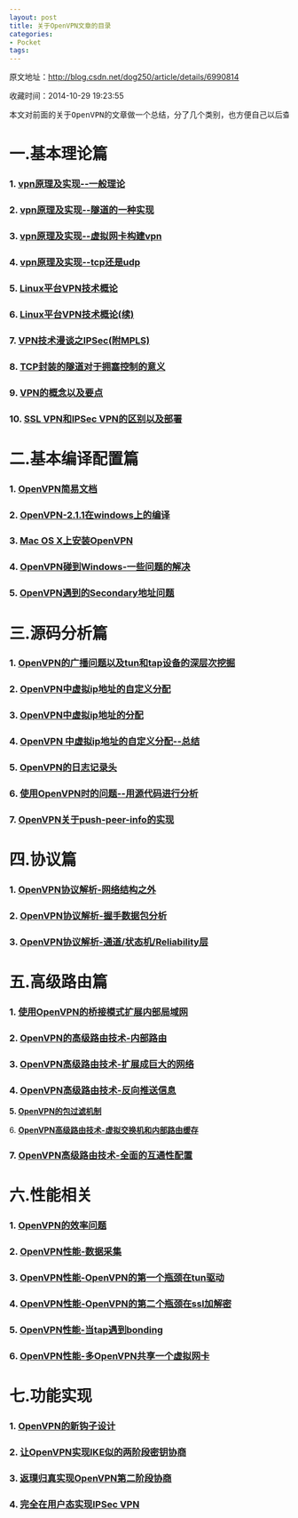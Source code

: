 ```yaml
---
layout: post
title: 关于OpenVPN文章的目录
categories:
- Pocket
tags:
---
```

原文地址：http://blog.csdn.net/dog250/article/details/6990814

收藏时间：2014-10-29 19:23:55

<div  >
<pre nodeIndex="33">
本文对前面的关于OpenVPN的文章做一个总结，分了几个类别，也方便自己以后查阅和更正。
</pre>
<h1 nodeIndex="34">一.基本理论篇</h1>
<h3 nodeIndex="35">1. <u nodeIndex="325"><a href="http://blog.csdn.net/dog250/article/details/5588607" title="vpn原理及实现--一般理论" nodeIndex="326">vpn原理及实现--一般理论</a></u></h3>
<h3 nodeIndex="36">2. <u nodeIndex="327"><a href="http://blog.csdn.net/dog250/article/details/5588610" title="vpn原理及实现--隧道的一种实现" nodeIndex="328">vpn原理及实现--隧道的一种实现</a></u></h3>
<h3 nodeIndex="37">3. <u nodeIndex="329"><a href="http://blog.csdn.net/dog250/article/details/5588617" title="vpn原理及实现--虚拟网卡构建vpn" nodeIndex="330">vpn原理及实现--虚拟网卡构建vpn</a></u></h3>
<h3 nodeIndex="38">4. <u nodeIndex="331"><a href="http://blog.csdn.net/dog250/article/details/5593466" title="vpn原理及实现--tcp还是udp" nodeIndex="332">vpn原理及实现--tcp还是udp</a></u></h3>
<h3 nodeIndex="39">5. <u nodeIndex="333"><a href="http://blog.csdn.net/dog250/article/details/6553493" title="Linux平台VPN技术概论" nodeIndex="334">Linux平台VPN技术概论</a></u></h3>
<h3 nodeIndex="40">6. <u nodeIndex="335"><a href="http://blog.csdn.net/dog250/article/details/6553658" title=" Linux平台VPN技术概论(续)" nodeIndex="336">Linux平台VPN技术概论(续)</a></u></h3>
<h3 nodeIndex="41">7. <u nodeIndex="337"><a href="http://blog.csdn.net/dog250/article/details/6572855" title="VPN技术漫谈之IPSec(附MPLS)" nodeIndex="338">VPN技术漫谈之IPSec(附MPLS)</a></u></h3>
<h3 nodeIndex="42">8. <u nodeIndex="339"><a href="http://blog.csdn.net/dog250/article/details/6648396" title="TCP封装的隧道对于拥塞控制的意义" nodeIndex="340">TCP封装的隧道对于拥塞控制的意义</a></u></h3>
<h3 nodeIndex="43">9. <u nodeIndex="341"><a href="http://blog.csdn.net/dog250/article/details/6963121" title="VPN的概念以及要点" nodeIndex="342">VPN的概念以及要点</a></u></h3>
<h3 nodeIndex="44">10. <u nodeIndex="343"><a href="http://blog.csdn.net/dog250/article/details/6963914" title="SSL VPN和IPSec VPN的区别以及部署" nodeIndex="344">SSL VPN和IPSec VPN的区别以及部署</a></u></h3>
<h1 nodeIndex="45">二.基本编译配置篇</h1>
<h3 nodeIndex="46">1. <u nodeIndex="345"><a href="http://blog.csdn.net/dog250/article/details/5626255" title="OpenVPN简易文档" nodeIndex="346">OpenVPN简易文档</a></u></h3>
<h3 nodeIndex="47">2. <u nodeIndex="347"><a href="http://blog.csdn.net/dog250/article/details/5797294" title="OpenVPN-2.1.1在windows上的编译" nodeIndex="348">OpenVPN-2.1.1在windows上的编译</a></u></h3>
<h3 nodeIndex="48">3. <u nodeIndex="349"><a href="http://blog.csdn.net/dog250/article/details/6990211" title="Mac OS X上安装OpenVPN" nodeIndex="350">Mac OS X上安装OpenVPN</a></u></h3>
<h3 nodeIndex="49">4. <u nodeIndex="351"><a href="http://blog.csdn.net/dog250/article/details/6365338" title="OpenVPN碰到Windows-一些问题的解决" nodeIndex="352">OpenVPN碰到Windows-一些问题的解决</a></u></h3>
<h3 nodeIndex="50">5. <u nodeIndex="353"><a href="http://blog.csdn.net/dog250/article/details/6817817" title="OpenVPN遇到的Secondary地址问题" nodeIndex="354">OpenVPN遇到的Secondary地址问题</a></u></h3>
<h1 nodeIndex="51">三.源码分析篇</h1>
<h3 nodeIndex="52">1. <u nodeIndex="355"><a href="http://blog.csdn.net/dog250/article/details/5626223" title="OpenVPN的广播问题以及tun和tap设备的深层次挖掘" nodeIndex="356">OpenVPN的广播问题以及tun和tap设备的深层次挖掘</a></u></h3>
<h3 nodeIndex="53">2. <u nodeIndex="357"><a href="http://blog.csdn.net/dog250/article/details/5648494" title="OpenVPN中虚拟ip地址的自定义分配" nodeIndex="358">OpenVPN中虚拟ip地址的自定义分配</a></u></h3>
<h3 nodeIndex="54">3. <u nodeIndex="359"><a href="http://blog.csdn.net/dog250/article/details/5648493" title="OpenVPN中虚拟ip地址的分配" nodeIndex="360">OpenVPN中虚拟ip地址的分配</a></u></h3>
<h3 nodeIndex="55">4. <u nodeIndex="361"><a href="http://blog.csdn.net/dog250/article/details/5676421" title=" OpenVPN 中虚拟ip地址的自定义分配--总结" nodeIndex="362">OpenVPN 中虚拟ip地址的自定义分配--总结</a></u></h3>
<h3 nodeIndex="56">5. <u nodeIndex="363"><a href="http://blog.csdn.net/dog250/article/details/5802680" title="OpenVPN的日志记录头" nodeIndex="364">OpenVPN的日志记录头</a></u></h3>
<h3 nodeIndex="57">6. <u nodeIndex="365"><a href="http://blog.csdn.net/dog250/article/details/5859747" title="使用OpenVPN时的问题--用源代码进行分析" nodeIndex="366">使用OpenVPN时的问题--用源代码进行分析</a></u></h3>
<h3 nodeIndex="58">7. <u nodeIndex="367"><a href="http://blog.csdn.net/dog250/article/details/6989985" title="OpenVPN关于push-peer-info的实现" nodeIndex="368">OpenVPN关于push-peer-info的实现</a></u></h3>
<h1 nodeIndex="59">四.协议篇</h1>
<h3 nodeIndex="60">1. <u nodeIndex="369"><a href="http://blog.csdn.net/dog250/article/details/6639470" title="OpenVPN协议解析-网络结构之外" nodeIndex="370">OpenVPN协议解析-网络结构之外</a></u></h3>
<h3 nodeIndex="61">2. <u nodeIndex="371"><a href="http://blog.csdn.net/dog250/article/details/6647457" title="OpenVPN协议解析-握手数据包分析" nodeIndex="372">OpenVPN协议解析-握手数据包分析</a></u></h3>
<h3 nodeIndex="62">3. <u nodeIndex="373"><a href="http://blog.csdn.net/dog250/article/details/6666617" title="OpenVPN协议解析-通道/状态机/Reliability层" nodeIndex="374">OpenVPN协议解析-通道/状态机/Reliability层</a></u></h3>
<h1 nodeIndex="63">五.高级路由篇</h1>
<h3 nodeIndex="64">1. <u nodeIndex="375"><a href="http://blog.csdn.net/dog250/article/details/6839585" title="使用OpenVPN的桥接模式扩展内部局域网" nodeIndex="376">使用OpenVPN的桥接模式扩展内部局域网</a></u></h3>
<h3 nodeIndex="65">2. <u nodeIndex="377"><a href="http://blog.csdn.net/dog250/article/details/6975179" title="OpenVPN的高级路由技术-内部路由" nodeIndex="378">OpenVPN的高级路由技术-内部路由</a></u></h3>
<h3 nodeIndex="66">3. <u nodeIndex="379"><a href="http://blog.csdn.net/dog250/article/details/6979231" title="OpenVPN高级路由技术-扩展成巨大的网络" nodeIndex="380">OpenVPN高级路由技术-扩展成巨大的网络</a></u></h3>
<h3 nodeIndex="67">4. <u nodeIndex="381"><a href="http://blog.csdn.net/dog250/article/details/6984747" title="OpenVPN高级路由技术-反向推送信息" nodeIndex="382">OpenVPN高级路由技术-反向推送信息</a></u></h3>
<p nodeIndex="68"><strong nodeIndex="383">5. <span nodeIndex="384"><u nodeIndex="385"><span class="link_title" nodeIndex="386"><a href="http://blog.csdn.net/dog250/article/details/7009813" title="OpenVPN的包过滤机制" nodeIndex="387"><span nodeIndex="388">OpenVPN的包过滤机制</span></a></span></u></span></strong></p>
<p nodeIndex="69">6. <u nodeIndex="389"><u nodeIndex="390"><a href="http://blog.csdn.net/dog250/article/details/7032662" title="OpenVPN高级路由技术-反向推送信息" nodeIndex="391"></a><a href="http://blog.csdn.net/dog250/article/details/7032662" nodeIndex="392"><strong nodeIndex="393"><span nodeIndex="394">OpenVPN高级路由技术-虚拟交换机和内部路由缓存</span></strong></a></u></u></p>

<h3 nodeIndex="71">7. <a href="http://blog.csdn.net/dog250/article/details/7037123" nodeIndex="398"><u nodeIndex="399">OpenVPN高级路由技术-全面的互通性配置</u></a></h3>

<h1 nodeIndex="73">六.性能相关</h1>
<h3 nodeIndex="74">1. <u nodeIndex="400"><a href="http://blog.csdn.net/dog250/article/details/5640823" title="OpenVPN的效率问题" nodeIndex="401">OpenVPN的效率问题</a></u></h3>
<h3 nodeIndex="75">2. <u nodeIndex="402"><a href="http://blog.csdn.net/dog250/article/details/6300345" title="OpenVPN性能-数据采集" nodeIndex="403">OpenVPN性能-数据采集</a></u></h3>
<h3 nodeIndex="76">3. <u nodeIndex="404"><a href="http://blog.csdn.net/dog250/article/details/6300347" title="OpenVPN性能-OpenVPN的第一个瓶颈在tun驱动" nodeIndex="405">OpenVPN性能-OpenVPN的第一个瓶颈在tun驱动</a></u></h3>
<h3 nodeIndex="77">4. <u nodeIndex="406"><a href="http://blog.csdn.net/dog250/article/details/6300348" title="OpenVPN性能-OpenVPN的第二个瓶颈在ssl加解密" nodeIndex="407">OpenVPN性能-OpenVPN的第二个瓶颈在ssl加解密</a></u></h3>
<h3 nodeIndex="78">5. <u nodeIndex="408"><a href="http://blog.csdn.net/dog250/article/details/6398331" title="OpenVPN性能-当tap遇到bonding" nodeIndex="409">OpenVPN性能-当tap遇到bonding</a></u></h3>
<h3 nodeIndex="79">6. <u nodeIndex="410"><a href="http://blog.csdn.net/dog250/article/details/6938412" title="OpenVPN性能-多OpenVPN共享一个虚拟网卡" nodeIndex="411">OpenVPN性能-多OpenVPN共享一个虚拟网卡</a></u></h3>
<h1 nodeIndex="80">七.功能实现</h1>
<h3 nodeIndex="81">1. <u nodeIndex="412"><a href="http://blog.csdn.net/dog250/article/details/6147766" title="OpenVPN的新钩子设计" nodeIndex="413">OpenVPN的新钩子设计</a></u></h3>
<h3 nodeIndex="82">2. <u nodeIndex="414"><a href="http://blog.csdn.net/dog250/article/details/6746216" title="让OpenVPN实现IKE似的两阶段密钥协商" nodeIndex="415">让OpenVPN实现IKE似的两阶段密钥协商</a></u></h3>
<h3 nodeIndex="83">3. <u nodeIndex="416"><a href="http://blog.csdn.net/dog250/article/details/6766250" title="返璞归真实现OpenVPN第二阶段协商" nodeIndex="417">返璞归真实现OpenVPN第二阶段协商</a></u></h3>
<h3 nodeIndex="84">4. <u nodeIndex="418"><a href="http://blog.csdn.net/dog250/article/details/6964047" title="完全在用户态实现IPSec VPN" nodeIndex="419">完全在用户态实现IPSec VPN</a></u></h3>
   <br nodeIndex="420"></div>